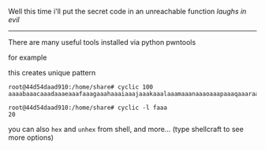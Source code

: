 Well this time i'll put the secret code in an unreachable function *laughs in evil*


--------------------
There are many useful tools installed via python pwntools

for example 

this creates unique pattern
```
root@44d54daad910:/home/share# cyclic 100
aaaabaaacaaadaaaeaaafaaagaaahaaaiaaajaaakaaalaaamaaanaaaoaaapaaaqaaaraaasaaataaauaaavaaawaaaxaaayaaa

root@44d54daad910:/home/share# cyclic -l faaa
20
```

you can also `hex` and `unhex` from shell, and more... (type shellcraft to see more options)
